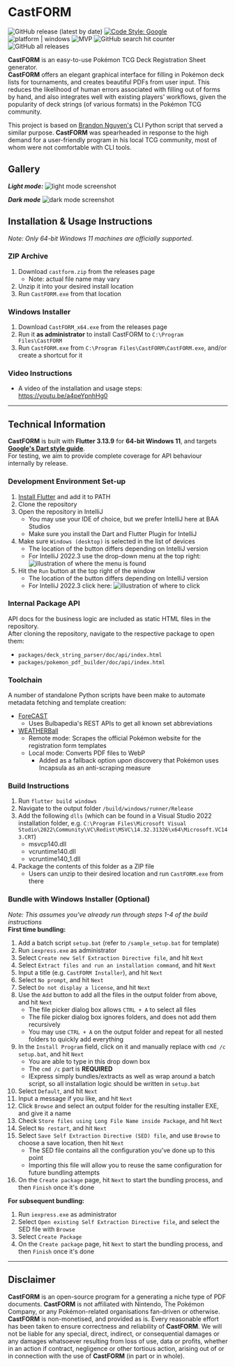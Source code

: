 # CastFORM
![GitHub release (latest by date)](https://img.shields.io/github/v/release/BAA-Studios/CastFORM?display_name=tag&label=latest%20version)
[![Code Style: Google](https://img.shields.io/badge/code%20style-google-blueviolet.svg)](https://dart.dev/guides/language/effective-dart/style)
![platform | windows](https://img.shields.io/badge/platform-windows-lightgrey)
![MVP](https://progress-bar.dev/100/?title=Minimum%20Viable%20Product)
![GitHub search hit counter](https://img.shields.io/github/search/BAA-Studios/CastFORM/goto?label=search%20counter)
![GitHub all releases](https://img.shields.io/github/downloads/BAA-Studios/CastFORM/total)

**CastFORM** is an easy-to-use Pokémon TCG Deck Registration Sheet generator.  
**CastFORM** offers an elegant graphical interface for filling in Pokémon deck lists for tournaments, and creates beautiful PDFs from user input. This reduces the likelihood of human errors associated with filling out of forms by hand, and also integrates well with existing players' workflows, given the popularity of deck strings (of various formats) in the Pokémon TCG community.

This project is based on [Brandon Nguyen's](https://github.com/Bratah123) CLI Python script that served a similar purpose. **CastFORM** was spearheaded in response to the high demand for a user-friendly program in his local TCG community, most of whom were not comfortable with CLI tools.

## Gallery

***Light mode:***
![light mode screenshot](https://user-images.githubusercontent.com/25145447/232040805-d48497e5-d709-487d-9646-342c0a441621.png)

***Dark mode***
![dark mode screenshot](https://user-images.githubusercontent.com/25145447/232040394-cb3da909-e51b-4736-9497-ee7be42641ce.png)

## Installation & Usage Instructions
*Note: Only 64-bit Windows 11 machines are officially supported.*

### ZIP Archive
1. Download `castform.zip` from the releases page
   - Note: actual file name may vary
2. Unzip it into your desired install location
3. Run `CastFORM.exe` from that location

### Windows Installer
1. Download `CastFORM_x64.exe` from the releases page
2. Run it **as administrator** to install CastFORM to `C:\Program Files\CastFORM`
3. Run `CastFORM.exe` from `C:\Program Files\CastFORM\CastFORM.exe`, and/or create a shortcut for it

### Video Instructions
- A video of the installation and usage steps: https://youtu.be/a4peYpnhHg0

---

## Technical Information
**CastFORM** is built with **Flutter 3.13.9** for **64-bit Windows 11**, and targets [**Google's Dart style guide**](https://dart.dev/guides/language/effective-dart/style).  
For testing, we aim to provide complete coverage for API behaviour internally by release.

### Development Environment Set-up
1. [Install Flutter](https://docs.flutter.dev/get-started/install) and add it to PATH
2. Clone the repository
3. Open the repository in IntelliJ
    - You may use your IDE of choice, but we prefer IntelliJ here at BAA Studios
    - Make sure you install the Dart and Flutter Plugin for IntelliJ
4. Make sure `Windows (desktop)` is selected in the list of devices
   - The location of the button differs depending on IntelliJ version
   - For IntelliJ 2022.3 use the drop-down menu at the top right:
   ![illustration of where the menu is found](https://i.imgur.com/kqMsy3g.png)
5. Hit the `Run` button at the top right of the window
    - The location of the button differs depending on IntelliJ version
    - For IntelliJ 2022.3 click here:
    ![illustration of where to click](https://i.imgur.com/0FGpLNN.png)

### Internal Package API
API docs for the business logic are included as static HTML files in the repository.  
After cloning the repository, navigate to the respective package to open them:  
- `packages/deck_string_parser/doc/api/index.html`
- `packages/pokemon_pdf_builder/doc/api/index.html`

### Toolchain
A number of standalone Python scripts have been make to automate metadata fetching and template creation:
- [ForeCAST](https://github.com/KOOKIIEStudios/Forecast)
  - Uses Bulbapedia's REST APIs to get all known set abbreviations
- [WEATHERBall](https://github.com/KOOKIIEStudios/Weather-Ball)
  - Remote mode: Scrapes the official Pokémon website for the registration form templates
  - Local mode: Converts PDF files to WebP
    - Added as a fallback option upon discovery that Pokémon uses Incapsula as an anti-scraping measure 

### Build Instructions
1. Run `flutter build windows`
2. Navigate to the output folder `/build/windows/runner/Release`
3. Add the following `dlls` (which can be found in a Visual Studio 2022 installation folder, e.g. `C:\Program Files\Microsoft Visual Studio\2022\Community\VC\Redist\MSVC\14.32.31326\x64\Microsoft.VC143.CRT`)
   - msvcp140.dll
   - vcruntime140.dll
   - vcruntime140_1.dll
4. Package the contents of this folder as a ZIP file
   - Users can unzip to their desired location and run `CastFORM.exe` from there

### Bundle with Windows Installer (Optional)
*Note: This assumes you've already run through steps 1-4 of the build instructions*  
**First time bundling:**  
1. Add a batch script `setup.bat` (refer to `/sample_setup.bat` for template)
2. Run `iexpress.exe` as administrator
3. Select `Create new Self Extraction Directive file`, and hit `Next`
4. Select `Extract files and run an installation command`, and hit `Next`
5. Input a title (e.g. `CastFORM Installer`), and hit `Next`
6. Select `No prompt`, and hit `Next`
7. Select `Do not display a license`, and hit `Next`
8. Use the `Add` button to add all the files in the output folder from above, and hit `Next`
   - The file picker dialog box allows `CTRL + A` to select all files
   - The file picker dialog box ignores folders, and does not add them recursively
   - You may use `CTRL + A` on the output folder and repeat for all nested folders to quickly add everything
9. In the `Install Program` field, click on it and manually replace with `cmd /c setup.bat`, and hit `Next`
   - You are able to type in this drop down box
   - The `cmd /c` part is **REQUIRED**
   - IExpress simply bundles/extracts as well as wrap around a batch script, so all installation logic should be written in `setup.bat`
10. Select `Default`, and hit `Next`
11. Input a message if you like, and hit `Next`
12. Click `Browse` and select an output folder for the resulting installer EXE, and give it a name
13. Check `Store files using Long File Name inside Package`, and hit `Next`
14. Select `No restart`, and hit `Next`
15. Select `Save Self Extraction Directive (SED) file`, and use `Browse` to choose a save location, then hit `Next`
    - The SED file contains all the configuration you've done up to this point
    - Importing this file will allow you to reuse the same configuration for future bundling attempts
16. On the `Create package` page, hit `Next` to start the bundling process, and then `Finish` once it's done

**For subsequent bundling:**
1. Run `iexpress.exe` as administrator
2. Select `Open existing Self Extraction Directive file`, and select the SED file with `Browse`
3. Select `Create Package`
4. On the `Create package` page, hit `Next` to start the bundling process, and then `Finish` once it's done 

---

## Disclaimer
**CastFORM** is an open-source program for a generating a niche type of PDF documents. **CastFORM** is not affiliated with Nintendo, The Pokémon Company, or any Pokémon-related organisations fan-driven or otherwise. **CastFORM** is non-monetised, and provided as is. Every reasonable effort has been taken to ensure correctness and reliability of **CastFORM**. We will not be liable for any special, direct, indirect, or consequential damages or any damages whatsoever resulting from loss of use, data or profits, whether in an action if contract, negligence or other tortious action, arising out of or in connection with the use of **CastFORM** (in part or in whole).
